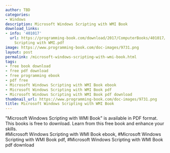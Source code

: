 ```yaml
---
author: TBD
categories:
- Windows
description: Microsoft Windows Scripting with WMI Book
download_links:
- info: '401017'
  url: https://programming-book.com/download/2017/ComputerBooks/401017/Microsoft Windows
    Scripting with WMI.pdf
image: https://www.programming-book.com/doc-images/9731.png
layout: post
permalink: /microsoft-windows-scripting-with-wmi-book.html
tags:
- free book download
- free pdf download
- free programming ebook
- pdf free
- Microsoft Windows Scripting with WMI Book ebook
- Microsoft Windows Scripting with WMI Book pdf
- Microsoft Windows Scripting with WMI Book pdf download
thumbnail_url: https://www.programming-book.com/doc-images/9731.png
title: Microsoft Windows Scripting with WMI Book
---
```


 
<div class="item-desc text-justify">
  "Microsoft Windows Scripting with WMI Book" is available in PDF format. This books is free to download. Learn from this free book and enhance your skills.
  <br>
  #Microsoft Windows Scripting with WMI Book ebook, #Microsoft Windows Scripting with WMI Book pdf, #Microsoft Windows Scripting with WMI Book pdf download
</div>